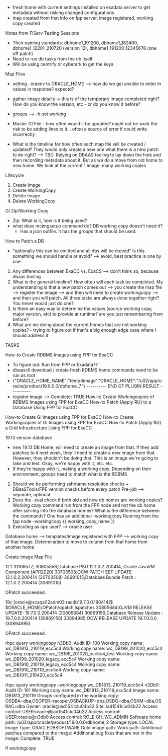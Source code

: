 
- fresh home with current settings installed on exadata server to get metadata without risking changed configurations
- map created from that info on fpp server, image registered, working copy created



Notes from FiServ Testing Sessions
- Their naming standards: dbhome1_191200, dbhome1_182400, dbhome1_12201_210720 (version 12), dbhome1_191200_12345678 (one off patch)
- Need to run db tasks from the db itself
- Will be using centrify or cyberark to get the keys

Map Files
 - setting . oraenv to ORACLE_HOME --> how do we get ansible to enter in values in response? expectd?
 - gather image details -> this is of the temporary image completed right? How do you know the version, etc - or do you know it before? 
 - groups --> -h not working 

 - Master GI File - how often would it be updated? might not be work the risk to be adding lines to it... often a source of error if could write incorrectly
 - What is the timeline for how often each map file will be created / updated? They would only create a new one what there is a new patch to do right? --> TBD. Relying on DBAAS tooling to lay down the hole and then recording metadata about it. But as we do a move from old home to new home. We look at the current 
 1 image: many working copies 

 Lifecycle
 1. Create Image
 2. Create WorkingCopy
 3. Delete Image
 4. Delete WorkingCopy

GI Zip/Working Copy
 - Zip: What is it, how is it being used?
 - what does mcimgsetup command do? DB working copy doesn't need it?
    - Has a json outfile. It has the groups that should be used. 
 
How to Patch a DB
 - "optionally this can be omitted and all dbs will be moved" Is this something we should handle or avoid? --> avoid, best practice is one by one 

1. Any differences between ExaCC vs. ExaCS --> don't think so, because dbaas tooling
2. What is the general timeline? How often will each task be completed. My understanding is that a new patch comes out --> you create the map file --> register the image --> and then will need to create workingcopy --> and then you will patch. All three tasks are always done together right? You never would just do one? 
3. Is there an easy way to determine the values (source working copy, major version, etc) to provide at runtime? are you just remembering from before?
4. What are we doing about the current homes that are not working copies? - trying to figure out if that's a big enough edge case where I should address it 

TASKS

How-to Create RDBMS Images using FPP for ExaCC
- To figure out: Run from FPP or Exadata??
- dbaascli download / create fresh RDBMS home commands need to be run as root
- {"ORACLE_HOME_NAME":"temp4image","ORACLE_HOME":"/u02/app/oracle/product/19.0.0.0/dbhome_7"}
    ---------- END OF PLUGIN RESULT ----------
- register image --> Complete: TRUE
How-to Create Workingcopies of RDBMS Images using FPP for ExaCC
How-to Patch (Apply RU) to a Database Using FPP for ExaCC 

How-to Create GI Images using FPP for ExaCC
How-to Create Workingcopies of GI Images using FPP for ExaCC
How-to Patch (Apply RU) a Grid Infrastructure Using FPP for ExaCC

19.13 version database
- new 19.13 DB Home, will need to create an image from that. If they add patches to it next week, they'll need to create a new image from that. However, they shouldn't be doing that. This is an image we're going to take and test. Okay, we're happy with it, etc. etc. 
- If they're happy with it, making a working copy. Depending on their environment, groups need to match what is the RDBMS 

1. Should we be performing ssh/name resolution checks + DBaaSTools/FPE version checks before every patch
    Pre-job --> separate, optional
2. Does the -eval check if both old and new db homes are working copies? Working copy command run from the FPP node and not the db home after ssh-ing into the database homes? What is the difference between the commands? One has an additional -workingcopy
    Running from the fpp node
    -workingcopy {{ working_copy_name }}
4. Executing as opc user? --> oracle user

Database home --> templates/image registered with FPP --> working copy of that image. Determination to move to column from that home from another home




Create Image Map File

12.1
31106577;
30805558;Database PSU 12.1.0.2.200414, Oracle JavaVM Component (APR2020)
30703508;OCW PATCH SET UPDATE 12.1.0.2.200414 (30703508)
30691015;Database Bundle Patch : 12.1.0.2.200414 (30691015)

OPatch succeeded.

19c
[oracle@scaqai12adm03 racdb19.7.0.0.190414]$ $ORACLE_HOME/OPatch/opatch lspatches
30805684;OJVM RELEASE UPDATE: 19.7.0.0.200414 (30805684)
30869156;Database Release Update : 19.7.0.0.200414 (30869156)
30894985;OCW RELEASE UPDATE 19.7.0.0.0 (30894985)

OPatch succeeded.

rhpc query workingcopy
n3Db0: Audit ID: 100
Working copy name: wc_DB1813_210119_ecc5c4
Working copy name: wc_DB199_201020_ecc5c4
Working copy name: wc_DB199_201020_ecc5c4_test
Working copy name: wc_DB199_201020_legacy_ecc5c4
Working copy name: wc_DB1910_210119_legacy_ecc5c4
Working copy name: wc_DB1910_210119_ecc5c4
Working copy name: wc_DB1911_210420_ecc5c4

rhpc query workingcopy -workingcopy wc_DB1813_210119_ecc5c4
n3Db0: Audit ID: 101
Working copy name: wc_DB1813_210119_ecc5c4
Image name: DB1813_210119
Groups configured in the working copy: OSDBA=dba,OSOPER=racoper,OSBACKUP=dba,OSDG=dba,OSKM=dba,OSRAC=dba
Owner: oracle@iad1541clu04b22
Site: iad1541clu04b22
Access control: USER:oracle@iad1541clu04b22
Access control: USER:oracle@n3db0
Access control: ROLE:GH_WC_ADMIN
Software home path: /u02/app/oracle/product/18.0.0.0/dbhome_2
Storage type: LOCAL
Image Type: ORACLEDBSOFTWARE
Gold image path:
Work path:
Additional patches compared to the image:
Additional bug fixes that are not in the image:
Complete: TRUE

If workingcopy 






